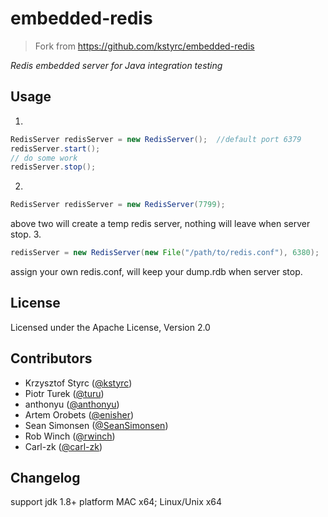 # embedded-redis
> Fork from https://github.com/kstyrc/embedded-redis

*Redis embedded server for Java integration testing*

## Usage
1. 
```java
RedisServer redisServer = new RedisServer();  //default port 6379
redisServer.start();
// do some work
redisServer.stop();
```
2.
```java
RedisServer redisServer = new RedisServer(7799);
```
above two will create a temp redis server, nothing will leave when server stop.
3.
```java
redisServer = new RedisServer(new File("/path/to/redis.conf"), 6380);
```
assign your own redis.conf, will keep your dump.rdb when server stop. 


## License
Licensed under the Apache License, Version 2.0


## Contributors
 * Krzysztof Styrc ([@kstyrc](http://github.com/kstyrc))
 * Piotr Turek ([@turu](http://github.com/turu))
 * anthonyu ([@anthonyu](http://github.com/anthonyu))
 * Artem Orobets ([@enisher](http://github.com/enisher))
 * Sean Simonsen ([@SeanSimonsen](http://github.com/SeanSimonsen))
 * Rob Winch ([@rwinch](http://github.com/rwinch))
 * Carl-zk ([@carl-zk](https://github.com/carl-zk/embedded-redis))

## Changelog
support jdk 1.8+
platform MAC x64; Linux/Unix x64 
